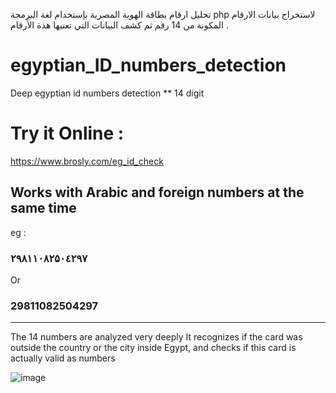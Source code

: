 تحليل ارقام بطاقة الهوية المصرية بإستخدام لغة البرمجة php لاستخراج بيانات الارقام المكونة من 14 رقم ثم كشف البيانات التي تعنيها هذة الأرقام .
# egyptian_ID_numbers_detection
Deep egyptian id numbers detection ** 14 digit

# Try it Online :
https://www.brosly.com/eg_id_check

## Works with Arabic and foreign numbers at the same time 
eg :

### ۲۹۸۱۱۰۸۲۵۰٤۲۹۷
Or
### 29811082504297
----------------

The 14 numbers are analyzed very deeply
It recognizes if the card was outside the country or the city inside Egypt, and checks if this card is actually valid as numbers

![image](https://github.com/borma425/egyptian_ID_numbers_detection/assets/42983220/1daa909e-c52a-481a-847c-9d9152624d21)
